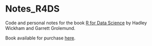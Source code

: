 # Notes_R4DS
Code and personal notes for the book [R for Data Science](https://r4ds.had.co.nz/index.html) by Hadley Wickham and Garrett Grolemund.

Book available for purchase [here](https://www.amazon.com/R-Data-Science-Hadley-Wickham/dp/1491910399/ref=as_li_ss_tl?ie=UTF8&qid=1469550189&sr=8-1&keywords=R+for+data+science&linkCode=sl1&tag=devtools-20&linkId=6fe0069f9605cf847ed96c191f4e84dd).

